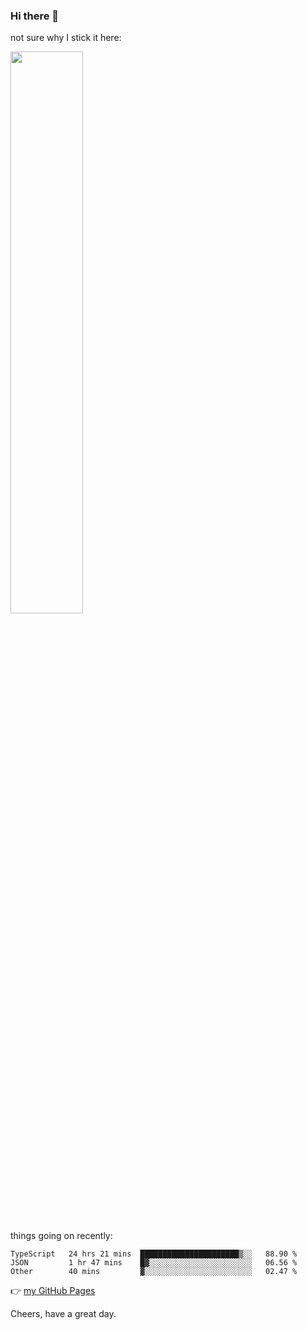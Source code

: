 ### Hi there 👋

not sure why I stick it here:

[<img width="48%" src="https://github-readme-stats.vercel.app/api?username=ykzhukian&show_icons=true&theme=dracula">](https://github.com/anuraghazra/github-readme-stats)


things going on recently:

<!--START_SECTION:waka-->

```text
TypeScript   24 hrs 21 mins  ██████████████████████▒░░   88.90 %
JSON         1 hr 47 mins    █▓░░░░░░░░░░░░░░░░░░░░░░░   06.56 %
Other        40 mins         ▓░░░░░░░░░░░░░░░░░░░░░░░░   02.47 %
```

<!--END_SECTION:waka-->

👉 [my GitHub Pages](https://ykzhukian.github.io)

Cheers, have a great day.

